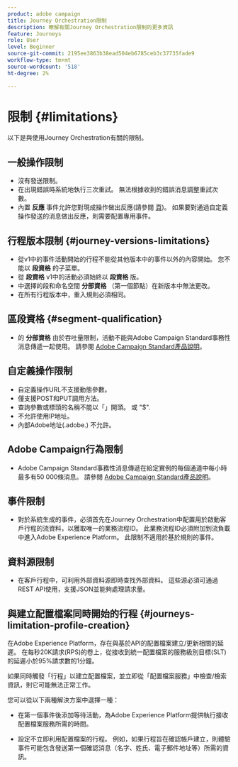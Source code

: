 ```yaml
---
product: adobe campaign
title: Journey Orchestration限制
description: 瞭解有關Journey Orchestration限制的更多資訊
feature: Journeys
role: User
level: Beginner
source-git-commit: 2195ee3863b38ead504eb6785ceb3c37735fade9
workflow-type: tm+mt
source-wordcount: '518'
ht-degree: 2%

---
```


# 限制 {#limitations}

以下是與使用Journey Orchestration有關的限制。

## 一般操作限制

* 沒有發送限制。 
* 在出現錯誤時系統地執行三次重試。 無法根據收到的錯誤消息調整重試次數。 
* 內置 **反應** 事件允許您對現成操作做出反應(請參閱 [頁](../building-journeys/reaction-events.md))。 如果要對通過自定義操作發送的消息做出反應，則需要配置專用事件。 

## 行程版本限制 {#journey-versions-limitations}

* 從v1中的事件活動開始的行程不能從其他版本中的事件以外的內容開始。 您不能以 **段資格** 的子菜單。
* 從 **段資格** v1中的活動必須始終以 **段資格** 版。
* 中選擇的段和命名空間 **分部資格** （第一個節點）在新版本中無法更改。
* 在所有行程版本中，重入規則必須相同。

## 區段資格 {#segment-qualification}

* 的 **分部資格** 由於吞吐量限制，活動不能與Adobe Campaign Standard事務性消息傳遞一起使用。 請參閱 [Adobe Campaign Standard產品說明](https://helpx.adobe.com/legal/product-descriptions/campaign-standard.html)。 
 

## 自定義操作限制

* 自定義操作URL不支援動態參數。 
* 僅支援POST和PUT調用方法。 
* 查詢參數或標頭的名稱不能以「」開頭。 或 &quot;$&quot;. 
* 不允許使用IP地址。 
* 內部Adobe地址(.adobe.) 不允許。
 

## Adobe Campaign行為限制

* Adobe Campaign Standard事務性消息傳遞在給定實例的每個通道中每小時最多有50 000條消息。 請參閱 [Adobe Campaign Standard產品說明](https://helpx.adobe.com/legal/product-descriptions/campaign-standard.html)。 
 

## 事件限制

* 對於系統生成的事件，必須首先在Journey Orchestration中配置用於啟動客戶行程的流資料，以獲取唯一的業務流程ID。 此業務流程ID必須附加到流負載中進入Adobe Experience Platform。 此限制不適用於基於規則的事件。
 

## 資料源限制

* 在客戶行程中，可利用外部資料源即時查找外部資料。 這些源必須可通過REST API使用，支援JSON並能夠處理請求量。

## 與建立配置檔案同時開始的行程 {#journeys-limitation-profile-creation}

在Adobe Experience Platform，存在與基於API的配置檔案建立/更新相關的延遲。 在每秒20K請求(RPS)的卷上，從接收到統一配置檔案的服務級別目標(SLT)的延遲小於95%請求數的1分鐘。

如果同時觸發「行程」以建立配置檔案，並立即從「配置檔案服務」中檢查/檢索資訊，則它可能無法正常工作。

您可以從以下兩種解決方案中選擇一種：

* 在第一個事件後添加等待活動，為Adobe Experience Platform提供執行接收配置檔案服務所需的時間。

* 設定不立即利用配置檔案的行程。 例如，如果行程旨在確認帳戶建立，則體驗事件可能包含發送第一個確認消息（名字、姓氏、電子郵件地址等）所需的資訊。
